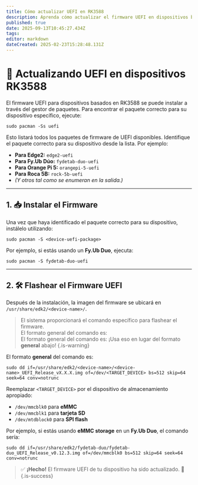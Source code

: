 ```yaml
---
title: Cómo actualizar UEFI en RK3588
description: Aprenda cómo actualizar el firmware UEFI en dispositivos basados en RK35888 ejecutando BredOS
published: true
date: 2025-09-13T10:45:27.434Z
tags:
editor: markdown
dateCreated: 2025-02-23T15:28:48.131Z
---
```


# 🔄 Actualizando UEFI en dispositivos RK3588

El firmware UEFI para dispositivos basados en RK3588 se puede instalar a través del gestor de paquetes. Para encontrar el paquete correcto para su dispositivo específico, ejecute:

```
sudo pacman -Ss uefi
```

Esto listará todos los paquetes de firmware de UEFI disponibles. Identifique el paquete correcto para su dispositivo desde la lista. Por ejemplo:

- **Para Edge2:** `edge2-uefi`
- **Para Fy.Ub Dúo:** `fydetab-duo-uefi`
- **Para Orange Pi 5:** `orangepi-5-uefi`
- **Para Roca 5B:** `rock-5b-uefi`
- _(Y otros tal como se enumeran en la salida.)_

---

## 1. 📥 Instalar el Firmware

Una vez que haya identificado el paquete correcto para su dispositivo, instálelo utilizando:

```
sudo pacman -S <device-uefi-package>
```

Por ejemplo, si estás usando un **Fy.Ub Duo**, ejecuta:

```
sudo pacman -S fydetab-duo-uefi
```

---

## 2. 🛠️ Flashear el Firmware UEFI

Después de la instalación, la imagen del firmware se ubicará en `/usr/share/edk2/<device-name>/`.

> El sistema proporcionará el comando específico para flashear el firmware.\
> El formato general del comando es:\
> El formato general del comando es: ¡Usa eso en lugar del formato **general** abajo!
> {.is-warning}

El formato **general** del comando es:

```
sudo dd if=/usr/share/edk2/<device-name>/<device-name>_UEFI_Release_vX.X.X.img of=/dev/<TARGET_DEVICE> bs=512 skip=64 seek=64 conv=notrunc
```

Reemplazar `<TARGET_DEVICE>` por el dispositivo de almacenamiento apropiado:

- `/dev/mmcblk0` para **eMMC**
- `/dev/mmcblk1` para **tarjeta SD**
- `/dev/mtdblock0` para **SPI flash**

Por ejemplo, si estás usando **eMMC storage** en un **Fy.Ub Duo**, el comando sería:

```
sudo dd if=/usr/share/edk2/fydetab-duo/fydetab-duo_UEFI_Release_v0.12.3.img of=/dev/mmcblk0 bs=512 skip=64 seek=64 conv=notrunc
```

> ✅ **¡Hecho!** El firmware UEFI de tu dispositivo ha sido actualizado. 🚀\
> {.is-success}


